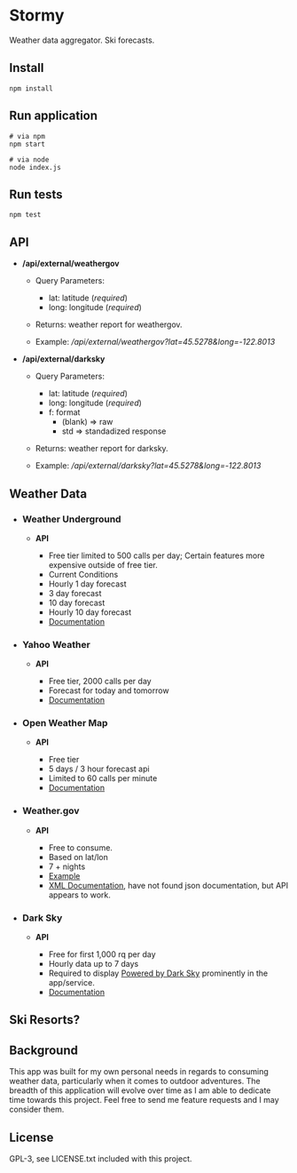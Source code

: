 # Stormy

Weather data aggregator. Ski forecasts.

## Install

```
npm install
```

## Run application

```
# via npm
npm start
```

```
# via node
node index.js
```

## Run tests

```
npm test
```

## API

- **/api/external/weathergov**

  - Query Parameters:

    - lat: latitude (_required_)
    - long: longitude (_required_)

  - Returns: weather report for weathergov.
  - Example: _/api/external/weathergov?lat=45.5278&long=-122.8013_



- **/api/external/darksky**

  - Query Parameters:

    - lat: latitude (_required_)
    - long: longitude (_required_)
    - f: format
      - (blank) ⇒ raw
      - std ⇒ standadized response

  - Returns: weather report for darksky.
  - Example: _/api/external/darksky?lat=45.5278&long=-122.8013_

## Weather Data

- ### Weather Underground

  - **API**

    - Free tier limited to 500 calls per day; Certain features more expensive outside of free tier.
    - Current Conditions
    - Hourly 1 day forecast
    - 3 day forecast
    - 10 day forecast
    - Hourly 10 day forecast
    - [Documentation](https://www.wunderground.com/weather/api/d/docs)

- ### Yahoo Weather

  - **API**

    - Free tier, 2000 calls per day
    - Forecast for today and tomorrow
    - [Documentation](https://developer.yahoo.com/weather/)

- ### Open Weather Map

  - **API**

    - Free tier
    - 5 days / 3 hour forecast api
    - Limited to 60 calls per minute
    - [Documentation](https://openweathermap.org/api)

- ### Weather.gov

  - **API**

    - Free to consume.
    - Based on lat/lon
    - 7 + nights
    - [Example](http://forecast.weather.gov/MapClick.php?lat=45.5278&lon=-122.8013&unit=0&lg=english&FcstType=json)
    - [XML Documentation](http://graphical.weather.gov/xml/), have not found json documentation, but API appears to work.

- ### Dark Sky

  - **API**

    - Free for first 1,000 rq per day
    - Hourly data up to 7 days
    - Required to display [Powered by Dark Sky](https://darksky.net/poweredby/) prominently in the app/service.
    - [Documentation](https://darksky.net/dev/docs)

## Ski Resorts?

## Background

This app was built for my own personal needs in regards to consuming weather data, particularly when it comes to outdoor adventures. The breadth of this application will evolve over time as I am able to dedicate time towards this project. Feel free to send me feature requests and I may consider them.

## License

GPL-3, see LICENSE.txt included with this project.
